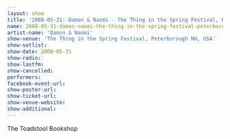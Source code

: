 ```yaml
---
layout: show
title: '2008-05-31: Damon & Naomi - The Thing in the Spring Festival, Peterborough NH, USA'
name: 2008-05-31-damon-naomi-the-thing-in-the-spring-festival-peterborough-nh-usa
artist-name: 'Damon & Naomi'
show-venue: 'The Thing in the Spring Festival, Peterborough NH, USA'
show-setlist: 
show-date: 2008-05-31
show-radio: 
show-lastfm: 
show-cancelled: 
performers: 
facebook-event-url: 
show-poster-url: 
show-ticket-url: 
show-venue-website: 
show-additional: 
---
```


The Toadstool Bookshop